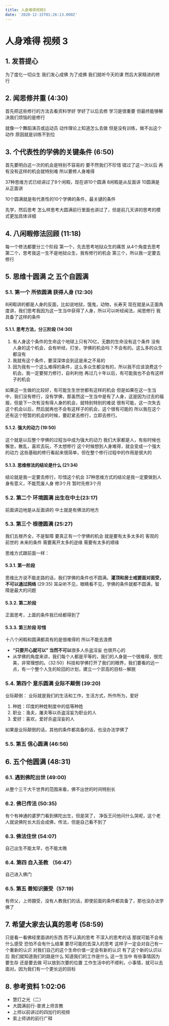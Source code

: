 ```yaml
---
title: 人身难得视频3
date: '2020-12-15T01:26:13.000Z'
---
```

# 人身难得 视频 3

## 1. 发菩提心

为了度化一切众生 我们发心成佛 为了成佛 我们就听今天的课 然后大家精进的修行

## 2. 闻思修并重 \(4:30\)

首先把这些修行的方法去看资料学好 学好了以后去修 学习是很重要 但最终能够解决我们烦恼的是修行

就像一个舞蹈演员或运动员 动作理论上知道怎么去做 但是没有训练，做不出这个动作 原因就是训练不到位

## 3. 个代表性的学佛的关键条件 \(6:50\)

首先要明白这一次的机会是特别不容易的 要不然我们不珍惜 错过了这一次以后 再有没有这样的机会就特别难 所以要修人身难得

37种思维方式已经讲过了8个闲暇，现在讲10个圆满 8闲暇是从反面讲 10圆满是从正面讲

10个圆满就是有代表性的10个学佛的条件，最关键的条件

先学，然后思考 怎么样思考大圆满前行里面也讲过了，但是前几天讲的思考的模式更加具体详细

## 4. 八闲暇修法回顾 \(11:18\)

每一个修法都要分三个阶段 第一个，先去思考地狱众生的痛苦 从4个角度去思考 第二个，思考我这一生不是地狱众生，我有修行的机会 第三个，所以我一定要去修行

## 5. 思维十圆满 之 五个自圆满

### 5.1. 第一个 所依圆满 获得人身 \(12:30\)

8闲暇讲的都是人身的反面，比如说地狱，饿鬼，动物，长寿天 现在就是从正面角度讲，我们思考我因为这一生当中获得了人身，所以可以听经闻法，闻思修行 我具备了这样的条件

#### 5.1.1. 思考方法，分三阶段 \(14:30\)

1. 有人身这个条件的生命这个地球上只有70亿，无数的生命没有这个条件 没有人身的这个机会，会有听经，打坐，学佛的机会吗？不会有的。这么多的众生都没有
2. 我就有这个条件，要深深体会到这是来之不易的
3. 因为我有一个这么难得的条件，这么多众生都没有的，所以我不应该浪费这个机会。我一定要努力修行，自利利他 再过几十年以后，有可能我也不会有这样子的机会

如果这一生做的比较好，有可能生生世世都有这样的机会 但是如果在这一生当中，我们没有修行，没有学佛，那虽然这一生当中是有了人身，这是因为过去的福报，但是下一次有没有得人身的机会，就特别特别的难说 很有可能，这一次失去这个机会以后，然后就再也不会有这样子的机会，这个很有可能的 所以我在这个还有这个短暂的机会的时候，要赶紧去修行，立即去修行。

#### 5.1.2. 强大的动力 \(19:50\)

这个就是以后整个学佛的过程当中成为强大的动力 我们大家都是人，有些时候也懈怠，散乱，喜欢去玩，不太想修行 这个时候想到人身难得，就会变成一个强大的动力 这些基础的修行看起来很简单，但在整个修行过程中的作用是很大的

#### 5.1.3. 思维修法的结论是什么 \(21:34\)

结论就是我一定要去修行，珍惜这个机会 37种思维方式的结论是我一定要做到人身有意义，不能荒废人身 修3个月 暂时先修3个月

### 5.2. 第二个 环境圆满 出生在中土\(23:17\)

前面讲边地是从反面讲的 中土就是有佛法的地方

### 5.3. 第三个 根德圆满 \(25:27\)

我们五根齐全，不是智障 要真正有一个学佛的机会 就是要有太多太多的 客观的 前世的 未来的条件 需要离开太多的逆缘 需要有太多的顺缘

思维方式跟前面一样：

#### 5.3.1. 第一阶段

思维比方说不能走路的话，我们学佛的条件也不圆满。**灌顶和居士戒要面对面受，不可以通过网络** \(29:35\) 耳朵听不见，眼睛看不见，学佛的条件就都不圆满，智障是最大的问题

#### 5.3.2. 第二阶段

正面思考，上面的条件我已经都得到了

#### 5.3.3. 第三阶段 珍惜

十八个闲暇和圆满都具有的是很难得的 所以不能去浪费

* **“只要开心就可以” 当然不可以**很多人杀盗淫妄 也很开心的
* 从学佛的角度来讲，我们每个人都是平等的，我们的人身是一个很难得，很完美，非常理想的。（32:50）科技和学佛打开了我们的眼界，我们要看的远一点，有一个整个人生的轮回的计划，建立一个崇高的目标--解脱

### 5.4. 第四个 意乐圆满 业际不颠倒 \(39:20\)

业际颠倒： 业际就是我们的生活和工作，生活方式，所作所为，爱好

1. 种姓：印度的种姓制度中的低等种姓
2. 职业：渔夫，屠夫等以杀盗淫妄为职业的人
3. 爱好：喜欢，爱好杀盗淫妄的人

如果是业际颠倒的话，其他的条件都具备的话，也没办法学佛了

### 5.5. 第五 信心圆满 \(46:56\)

## 6. 五个他圆满 \(48:31\)

### 6.1. 遇到佛陀出世 \(49:00\)

从整个三千大千世界的范围来看，佛不出世的时间特别长

### 6.2. 佛已传法 \(50:35\)

有个有神通的婆罗门看到佛陀出生，但是哭了， 净饭王问他问什么哭呢，这个老人就说佛陀长大后会成佛，传法，但是自己看不到了

### 6.3. 佛法住世 \(54:07\)

自己出生不能太早，也不能太晚

### 6.4. 第四 自入圣教 （56:47）

自己进入佛门

### 6.5. 第五 善知识摄受（57:19\)

有师父，上师摄受，没有人教我们的话，即使前面的条件都具备了，那也没办法学佛了

## 7. 希望大家去认真的思考 \(58:59\)

只是看一看佛经里面讲的东西 而不认真的思考 不深入的思考的话 那就可能不会有什么感受 恐怕不会有什么结果 要尽可能的去深入的思考 这样子一定会对自己有一个重新的认识 对我们自己的这个生命价值一定会有新的认识 有了这个新的认识以后 我们就知道我们的路是什么 知道我们的工作是什么 这一生当中 有些事情因为要生存 还是要去做 可以放到次要的位置 工作生活中的不顺利，小事情，就可以去面对。因为我们有一个更长远的目标

## 8. 参考资料 1:02:06

* 慧灯之光（二）
* 大圆满前行-普贤上师言教
* 上师以前讲过的四加行的视频
* 索上师讲的前行广释
